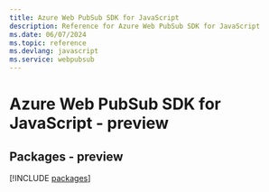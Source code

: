 ```yaml
---
title: Azure Web PubSub SDK for JavaScript
description: Reference for Azure Web PubSub SDK for JavaScript
ms.date: 06/07/2024
ms.topic: reference
ms.devlang: javascript
ms.service: webpubsub
---
```

# Azure Web PubSub SDK for JavaScript - preview
## Packages - preview
[!INCLUDE [packages](web-pubsub-index.md)]
